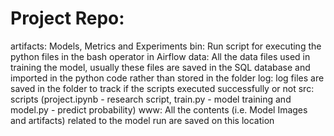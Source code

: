 <h1>Project Repo: </h2>
artifacts: Models, Metrics and Experiments
bin: Run script for executing the python files in the bash operator in Airflow
data: All the data files used in training the model, usually these files are saved in the SQL database and imported in the python code rather than stored in the folder
log: log files are saved in the folder to track if the scripts executed successfully or not
src: scripts (project.ipynb - research script, train.py - model training and model.py - predict probability)
www: All the contents (i.e. Model Images and artifacts) related to the model run are saved on this location
